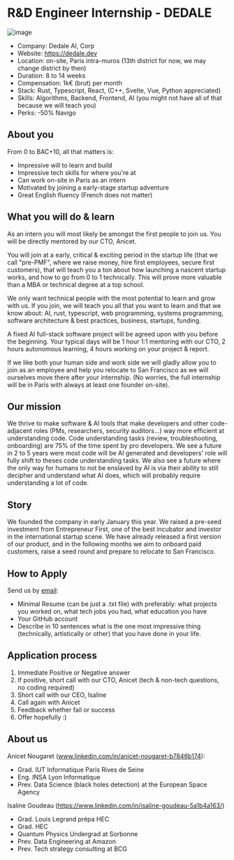 # R&D Engineer Internship - DEDALE

![image](https://github.com/user-attachments/assets/ba0fdb3b-7bc6-4c56-a184-d1368590c855)

- Company: Dedale AI, Corp
- Website: https://dedale.dev
- Location: on-site, Paris intra-muros (13th district for now, we may change district by then)
- Duration: 8 to 14 weeks
- Compensation: 1k€ (brut) per month
- Stack: Rust, Typescript, React, (C++, Svelte, Vue, Python appreciated)
- Skills: Algorithms, Backend, Frontend, AI (you might not have all of that because we will teach you)
- Perks: -50% Navigo

## About you

From 0 to BAC+10, all that matters is:
- Impressive will to learn and build
- Impressive tech skills for where you're at
- Can work on-site in Paris as an intern
- Motivated by joining a early-stage startup adventure
- Great English fluency (French does not matter)

## What you will do & learn

As an intern you will most likely be amongst the first people to join us. You will be directly mentored by our CTO, Anicet. 

You will join at a early, critical & exciting period in the startup life (that we call "pre-PMF", where we raise money, hire first employees, secure first customers), that will teach you a ton about how launching a nascent startup works, and how to go from 0 to 1 technically. This will prove more valuable than a MBA or technical degree at a top school.

We only want technical people with the most potential to learn and grow with us. If you join, we will teach you all that you want to learn and that we know about: AI, rust, typescript, web programming, systems programming, software architecture & best practices, business, startups, funding.

A fixed AI full-stack software project will be agreed upon with you before the beginning. Your typical days will be 1 hour 1:1 mentoring with our CTO, 2 hours autonomous learning, 4 hours working on your project & report.

If we like both your human side and work side we will gladly allow you to join as an employee and help you relocate to San Francisco as we will ourselves move there after your internship. (No worries, the full internship will be in Paris with always at least one founder on-site).

## Our mission

We thrive to make software & AI tools that make developers and other code-adjacent roles (PMs, researchers, security auditors...) way more efficient at understanding code.
Code understanding tasks (review, troubleshooting, onboarding) are 75% of the time spent by pro developers. We see a future in 2 to 5 years were most code will be AI generated and developers' role will fully shift to theses code understanding tasks. We also see a future where the only way for humans to not be enslaved by AI is via their ability to still decipher and understand what AI does, which will probably require understanding a lot of code.

## Story
 
We founded the company in early January this year. We raised a pre-seed investment from Entrepreneur First, one of the best incubator and investor in the international startup scene. We have already released a first version of our product, and in the following months we aim to onboard paid customers, raise a seed round and prepare to relocate to San Francisco.

## How to Apply

Send us by [email](mailto:an.nougaret@gmail.com):
- Minimal Resume (can be just a .txt file) with preferably: what projects you worked on, what tech jobs you had, what education you have
- Your GitHub account
- Describe in 10 sentences what is the one most impressive thing (technically, artistically or other) that you have done in your life.

## Application process

1. Immediate Positive or Negative answer
2. If positive, short call with our CTO, Anicet (tech & non-tech questions, no coding required)
3. Short call with our CEO, Isaline
4. Call again with Anicet
5. Feedback whether fail or success
6. Offer hopefully :)

## About us

Anicet Nougaret (www.linkedin.com/in/anicet-nougaret-b7846b174): 
- Grad. IUT Informatique Paris Rives de Seine
- Eng. INSA Lyon Informatique
- Prev. Data Science (black holes detection) at the European Space Agency

Isaline Goudeau (https://www.linkedin.com/in/isaline-goudeau-5a1b4a163/)
- Grad. Louis Legrand prépa HEC
- Grad. HEC
- Quantum Physics Undergrad at Sorbonne
- Prev. Data Engineering at Amazon
- Prev. Tech strategy consulting at BCG
